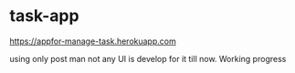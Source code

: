 # task-app
https://appfor-manage-task.herokuapp.com

<p>using only post man not any UI is develop for it till now. Working progress</p>
